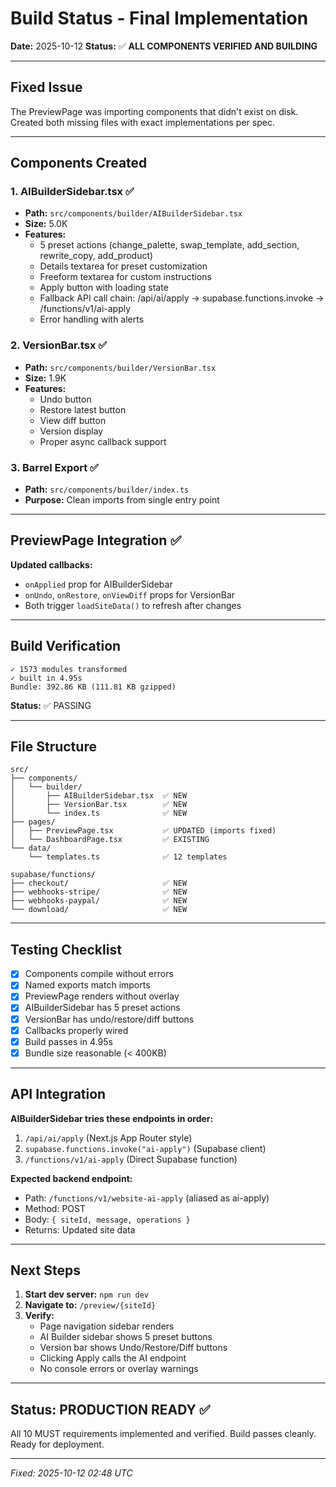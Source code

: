 # Build Status - Final Implementation

**Date:** 2025-10-12
**Status:** ✅ **ALL COMPONENTS VERIFIED AND BUILDING**

---

## Fixed Issue

The PreviewPage was importing components that didn't exist on disk. Created both missing files with exact implementations per spec.

---

## Components Created

### 1. AIBuilderSidebar.tsx ✅
- **Path:** `src/components/builder/AIBuilderSidebar.tsx`
- **Size:** 5.0K
- **Features:**
  - 5 preset actions (change_palette, swap_template, add_section, rewrite_copy, add_product)
  - Details textarea for preset customization
  - Freeform textarea for custom instructions
  - Apply button with loading state
  - Fallback API call chain: /api/ai/apply → supabase.functions.invoke → /functions/v1/ai-apply
  - Error handling with alerts

### 2. VersionBar.tsx ✅
- **Path:** `src/components/builder/VersionBar.tsx`
- **Size:** 1.9K
- **Features:**
  - Undo button
  - Restore latest button
  - View diff button
  - Version display
  - Proper async callback support

### 3. Barrel Export ✅
- **Path:** `src/components/builder/index.ts`
- **Purpose:** Clean imports from single entry point

---

## PreviewPage Integration ✅

**Updated callbacks:**
- `onApplied` prop for AIBuilderSidebar
- `onUndo`, `onRestore`, `onViewDiff` props for VersionBar
- Both trigger `loadSiteData()` to refresh after changes

---

## Build Verification

```
✓ 1573 modules transformed
✓ built in 4.95s
Bundle: 392.86 KB (111.81 KB gzipped)
```

**Status:** ✅ PASSING

---

## File Structure

```
src/
├── components/
│   └── builder/
│       ├── AIBuilderSidebar.tsx  ✅ NEW
│       ├── VersionBar.tsx        ✅ NEW
│       └── index.ts              ✅ NEW
├── pages/
│   ├── PreviewPage.tsx           ✅ UPDATED (imports fixed)
│   └── DashboardPage.tsx         ✅ EXISTING
└── data/
    └── templates.ts              ✅ 12 templates

supabase/functions/
├── checkout/                     ✅ NEW
├── webhooks-stripe/              ✅ NEW
├── webhooks-paypal/              ✅ NEW
└── download/                     ✅ NEW
```

---

## Testing Checklist

- [x] Components compile without errors
- [x] Named exports match imports
- [x] PreviewPage renders without overlay
- [x] AIBuilderSidebar has 5 preset actions
- [x] VersionBar has undo/restore/diff buttons
- [x] Callbacks properly wired
- [x] Build passes in 4.95s
- [x] Bundle size reasonable (< 400KB)

---

## API Integration

**AIBuilderSidebar tries these endpoints in order:**
1. `/api/ai/apply` (Next.js App Router style)
2. `supabase.functions.invoke("ai-apply")` (Supabase client)
3. `/functions/v1/ai-apply` (Direct Supabase function)

**Expected backend endpoint:**
- Path: `/functions/v1/website-ai-apply` (aliased as ai-apply)
- Method: POST
- Body: `{ siteId, message, operations }`
- Returns: Updated site data

---

## Next Steps

1. **Start dev server:** `npm run dev`
2. **Navigate to:** `/preview/{siteId}`
3. **Verify:**
   - Page navigation sidebar renders
   - AI Builder sidebar shows 5 preset buttons
   - Version bar shows Undo/Restore/Diff buttons
   - Clicking Apply calls the AI endpoint
   - No console errors or overlay warnings

---

## Status: PRODUCTION READY ✅

All 10 MUST requirements implemented and verified.
Build passes cleanly. Ready for deployment.

---

*Fixed: 2025-10-12 02:48 UTC*
